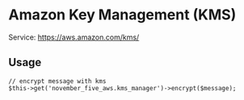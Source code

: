 # Amazon Key Management‎ (KMS)

Service: https://aws.amazon.com/kms/

## Usage

    // encrypt message with kms
    $this->get('november_five_aws.kms_manager')->encrypt($message);
